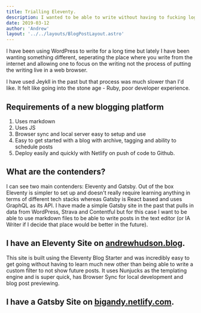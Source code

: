 ```yaml
---
title: Trialling Eleventy.
description: I wanted to be able to write without having to fucking login to WordPress, I didn't want to use Jekyll or Gatsby. Thus I am using Eleventy.
date: 2019-03-12
author: 'Andrew'
layout: '../../layouts/BlogPostLayout.astro'
---
```


I have been using WordPress to write for a long time but lately I have been wanting something different, seperating the place where you write from the internet and allowing one to focus on the writing not the process of putting the writing live in a web browser.

I have used Jeykll in the past but that process was much slower than I'd like. It felt like going into the stone age - Ruby, poor developer experience.

## Requirements of a new blogging platform

1. Uses markdown
2. Uses JS
3. Browser sync and local server easy to setup and use
4. Easy to get started with a blog with archive, tagging and ability to schedule posts
5. Deploy easily and quickly with Netlify on push of code to Github.

## What are the contenders?

I can see two main contenders: Eleventy and Gatsby. Out of the box Eleventy is simpler to set up and doesn't really require learning anything in terms of different tech stacks whereas Gatsby is React based and uses GraphQL as its API. I have made a simple Gatsby site in the past that pulls in data from WordPress, Strava and Contentful but for this case I want to be able to use markdown files to be able to write posts in the text editor (or IA Writer if I decide that place would be better in the future).

## I have an Eleventy Site on [andrewhudson.blog](https://andrewhudson.blog).
This site is built using the Eleventy Blog Starter and was incredibly easy to get going without having to learn much new other than being able to write a custom filter to not show future posts. It uses Nunjucks as the templating engine and is super quick, has Browser Sync for local development and blog post previewing.

## I have a Gatsby Site on [bigandy.netlify.com](https://bigandy.netlify.com).
